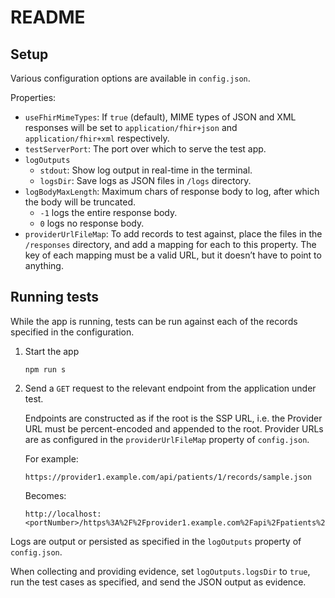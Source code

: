 # README

## Setup

Various configuration options are available in `config.json`.

Properties:
* `useFhirMimeTypes`: If `true` (default), MIME types of JSON and XML responses will be set to `application/fhir+json` and `application/fhir+xml` respectively.
* `testServerPort`: The port over which to serve the test app.
* `logOutputs`
  - `stdout`: Show log output in real-time in the terminal.
  - `logsDir`: Save logs as JSON files in `/logs` directory.
* `logBodyMaxLength`: Maximum chars of response body to log, after which the body will be truncated.
  - `-1` logs the entire response body.
  - `0` logs no response body.
* `providerUrlFileMap`: To add records to test against, place the files in the `/responses` directory, and add a mapping for each to this property. The key of each mapping must be a valid URL, but it doesn&rsquo;t have to point to anything.

## Running tests

While the app is running, tests can be run against each of the records specified in the configuration.

1.  Start the app

    ```
    npm run s
    ```

2.  Send a `GET` request to the relevant endpoint from the application under test.
    
    Endpoints are constructed as if the root is the SSP URL, i.e. the Provider URL must be percent-encoded and appended to the root. Provider URLs are as configured in the `providerUrlFileMap` property of `config.json`.

    For example:

    ```
    https://provider1.example.com/api/patients/1/records/sample.json
    ```
    Becomes:

    <pre><code><span id="urlOrigin">http://localhost:&lt;portNumber&gt;</span>/https%3A%2F%2Fprovider1.example.com%2Fapi%2Fpatients%2F1%2Frecords%2Fsample.json</code></pre>

Logs are output or persisted as specified in the `logOutputs` property of `config.json`.

When collecting and providing evidence, set `logOutputs.logsDir` to `true`, run the test cases as specified, and send the JSON output as evidence.

<!-- TODO -->
<!-- JSON logs can be viewed in human-readable format by running `npm run pretty-html <fileName>`. -->

<!-- <div class="message is-warning">
<div class="message-body" markdown="1">
**Note**: [note]
</div>
</div> -->
